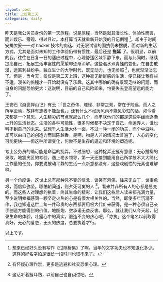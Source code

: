 ```yaml
---
layout: post
title: 上班第二天
categories: daily
---
```


昨天是我公务员身份的第一天旅程。说是旅程，当然是就其漫长性、体验性而言，而非娱乐、旁观、得过且过。本打算当天就重新开始我的日记例程
[^1]，却由于时间安排欠妥——对 hacker
技术的痴迷、对无限试错的固执仍未摆脱，面对新的生活方式，尤其是面对未知的工作体验仍带有惯性，最后还是
**拖延**
了。很明显，以前的我，往往在日复一日的适应过程中，心理舒适区域平静下来，而与此同时，继续提高自己，拓展生活丰富性的愿望却逐渐消解。这些温水煮青蛙的变化，在自由散漫，远离利益纷争、独立生计的大学时代，既无动力，也无参照
[^2]，也就渐渐淡忘了。但是，当今天，仅仅是第二天上班，这种毫无新鲜感的生活，便已经让我有些不适。漫长的旅程才一开始就没有了乐趣。这其中哪怕的确有景观乏味的问题，而自身的问题恐怕更大：这说明，目前的自己风险即来，怕要失去登高望远的能力了。

王安石《游褒禅山记》有云：「世之奇伟、瑰怪、非常之观，常在于险远，而人之所罕至焉，故非有志者不能至也。」还有什么不经历风雨不能见彩虹的话，如今看来都是一个意思，人生精彩的节点就那么几个，而串联他们的都是这些平缓而逐渐上升的生活状态。生活的各种可能性，很多时候都不决定于自己，命运弄人，谁也料不到自己的未来。试想千人生活大体一面，不过一睁一闭的功夫，而个中滋味，却可以由自己的创造力而越陈越香。是啊，物是人非的情况太普遍了，人心的变化可能更快——但这种所谓变化，何尝不是生存的逼迫和环境的塑造呢。

考上公务员的确可能是命运的捉弄，不过细想，这种捉弄还挺有意思：无心插柳的录取，地震灾区的考验，遇上老乡领导，第一天还接到能用自己所学技术大大简化工作量的任务。你要说被动平静的生活一点新意都没有，这些戏剧性的元素也难解释。

另一个角度讲，这世上总有那种凭不变的信念，谈笑有鸿儒，往来无白丁，世事愈艰，而信仰弥坚，哪怕朝闻道，则夕死可矣的人
[^3]。看来并非所有人的心都是易变的。而这些人对理想的执着，终其生命的精彩，让我们这些后人读来都充满力量，至少说明幸福感同一颗坚定火热的心是有很大相关性的。当然，即使多年沉溺不作，我也知道这世上每一件珍贵的东西都要用极大代价来获得，是一种必须自己亲手创造方能得到的价值。地图炮、空承诺无益反害。那么，就让我们从今天起，记录生命的体验，吐露心中的真实，锻造不变的热心吧。「亦执」这个笔名以前取得真好，无心的爱恋，无火的热度，总要执着才行。

以上です。

[^1]: 想来已经好久没有写作《过隙析集》了啊。当年的文字功夫也不知退化多少。这样的好名字怕是很长一段时间也取不来了。

[^2]: 有怀疑心理作祟，更多是逃避和社交恐惧心理。

[^3]: 这话听着挺耳熟，以前自己也自诩过吧。
